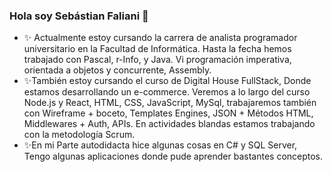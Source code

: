 ### Hola soy Sebástian Faliani 👋

<!--
**SebastianFaliani/SebastianFaliani** is a ✨ _special_ ✨ repository because its `README.md` (this file) appears on your GitHub profile.
-->

- ✨ Actualmente estoy cursando la carrera de analista programador universitario en la Facultad de Informática. Hasta la fecha hemos trabajado con Pascal, r-Info, y Java. Vi programación imperativa, orientada a objetos y concurrente, Assembly.
- ✨También estoy cursando el curso de Digital House FullStack, Donde estamos desarrollando un e-commerce. Veremos a lo largo del curso Node.js y React, HTML, CSS, JavaScript, MySql, trabajaremos también con Wireframe + boceto, Templates Engines, JSON + Métodos HTML, Middlewares + Auth, APIs. En actividades blandas estamos trabajando con la metodología Scrum.
- ✨En mi Parte autodidacta hice algunas cosas en C# y SQL Server, Tengo algunas aplicaciones donde pude aprender bastantes conceptos.
